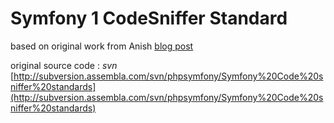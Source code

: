 Symfony 1 CodeSniffer Standard
==============================

based on original work from Anish [blog post](http://my-techs.blogspot.com/2008/12/php-codesniffer-standard-for-symfony.html)

original source code : *svn* [http://subversion.assembla.com/svn/phpsymfony/Symfony%20Code%20sniffer%20standards](http://subversion.assembla.com/svn/phpsymfony/Symfony%20Code%20sniffer%20standards)
